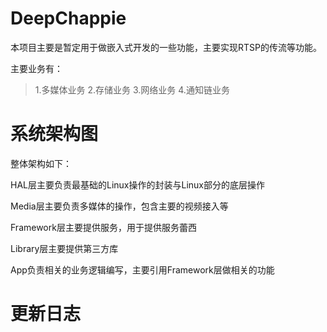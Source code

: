 # DeepChappie
本项目主要是暂定用于做嵌入式开发的一些功能，主要实现RTSP的传流等功能。


主要业务有：

>1.多媒体业务
>2.存储业务
>3.网络业务
>4.通知链业务



# 系统架构图

整体架构如下：

HAL层主要负责最基础的Linux操作的封装与Linux部分的底层操作

Media层主要负责多媒体的操作，包含主要的视频接入等

Framework层主要提供服务，用于提供服务蕾西

Library层主要提供第三方库

App负责相关的业务逻辑编写，主要引用Framework层做相关的功能

# 更新日志

